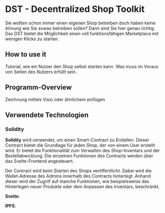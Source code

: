 # DST - Decentralized Shop Toolkit
Sie wollten schon immer einen eigenen Shop betreiben doch haben keine Ahnung wie Sie sowas betreiben sollen? Dann sind Sie hier genau richtig. Das DST bietet die Möglichkeit einen voll funktionsfähigen Marketplace mit wenigen Klicks zu starten.


## How to use it
Tutorial, wie ein Nutzer den Shop selbst starten kann.
Was muss im Voraus von Seiten des Nutzers erfüllt sein.


## Programm-Overview
Zeichnung mittels Visio oder ähnlichem einfügen

## Verwendete Technologien

### Solidity

**Solidity** wird verwendet, um einen Smart-Contract zu Erstellen. Dieser Contract bietet die Grundlage für jeden Shop, der von einem User erstellt wird. Er bietet die Funktionalität zum Verwalten des Shop-Inventars und der Bestellabwicklung. Die einzelnen Funktionen des Contracts werden über das Svelte-Frontend angesteuert.

Der Contract wird beim Starten des Shops veröffentlicht. Dabei wird die Wallet-Adresse des Admins innerhalb des Contracts hinterlegt. Anhand dieser wird der Zugriif auf manche Funktionen, wie beispielsweise das Hinterlegen neuer Produkte oder dem Anpassen des Inventars, beschränkt. 

**Svelte**:

**IPFS**:
